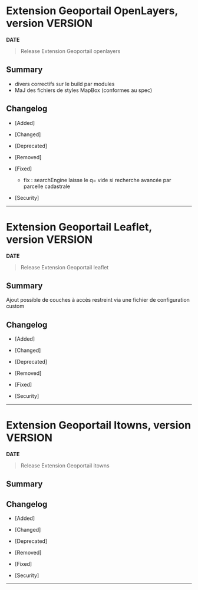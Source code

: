 # Extension Geoportail OpenLayers, version __VERSION__

**__DATE__**
> Release Extension Geoportail openlayers

## Summary

* divers correctifs sur le build par modules
* MaJ des fichiers de styles MapBox (conformes au spec)

## Changelog

* [Added]

* [Changed]

* [Deprecated]

* [Removed]

* [Fixed]

    - fix : searchEngine laisse le q= vide si recherche avancée par parcelle cadastrale

* [Security]

---

# Extension Geoportail Leaflet, version __VERSION__

**__DATE__**
> Release Extension Geoportail leaflet

## Summary

Ajout possible de couches à accès restreint via une fichier de configuration custom

## Changelog

* [Added]

* [Changed]

* [Deprecated]

* [Removed]

* [Fixed]

* [Security]

---


# Extension Geoportail Itowns, version __VERSION__

**__DATE__**
> Release Extension Geoportail itowns

## Summary

## Changelog

* [Added]

* [Changed]

* [Deprecated]

* [Removed]

* [Fixed]

* [Security]

---
